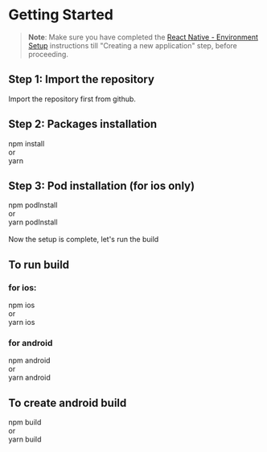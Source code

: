 # Getting Started

>**Note**: Make sure you have completed the [React Native - Environment Setup](https://reactnative.dev/docs/environment-setup) instructions till "Creating a new application" step, before proceeding.

## Step 1: Import the repository
Import the repository first from github.

## Step 2: Packages installation

npm install <br />
   or <br />
yarn

## Step 3: Pod installation (for ios only)

npm podInstall <br />
   or <br />
yarn podInstall <br />
<br />
Now the setup is complete, let's run the build

## To run build
### for ios:
npm ios <br />
   or <br />
yarn ios
### for android
npm android <br />
   or <br />
yarn android

## To create android build
npm build <br />
   or <br />
yarn build
